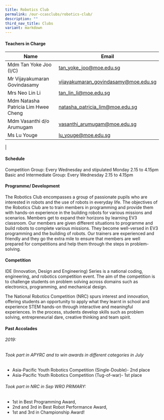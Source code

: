 ```yaml
---
title: Robotics Club
permalink: /our-ccasclubs/robotics-club/
description: ""
third_nav_title: Clubs
variant: markdown
---
```

#### **Teachers in Charge**

 | Name | Email |
 | -------- | -------- |
|Mdm Tan Yoke Joo (I/C)	|[tan_yoke_joo@moe.edu.sg](mailto:tan_yoke_joo@moe.edu.sg)|		
|Mr Vijayakumaran Govindasamy	|[vijayakumaran_govindasamy@moe.edu.sg](mailto:vijayakumaran_govindasamy@moe.edu.sg)|
|Mrs	Neo Lin Li 	|[tan_lin_li@moe.edu.sg](mailto:tan_lin_li@moe.edu.sg)|	
|Mdm Natasha Patricia Lim Hwee Cheng 	|[natasha_patricia_lim@moe.edu.sg](mailto:natasha_patricia_lim@moe.edu.sg)|	
|Mdm Vasanthi d/o Arumugam	|[vasanthi_arumugam@moe.edu.sg](mailto:vasanthi_arumugam@moe.edu.sg)|		
|Ms Lu Youge|[lu_youge@moe.edu.sg](mailto:he_guimei@moe.edu.sg)
|


#### **Schedule**
Competition Group: Every Wednesday and stipulated Monday 2.15 to 4.15pm<br>
Basic and Intermediate Group: Every Wednesday 2.15 to 4.15pm

#### **Programme/ Development**

The Robotics Club encompasses a group of passionate pupils who are interested in robots and the use of robots in everyday life.
The objectives of the Robotics Club are to train members in programming and provide them with hands-on experience in the building robots for various missions and scenarios. Members get to expand their horizons by learning EV3 classroom. Our members are given different situations to programme and build robots to complete various missions. They become well-versed in EV3 programming and the building of robots. Our trainers are experienced and friendly and they go the extra mile to ensure that members are well prepared for competitions and help them through the steps in problem-solving.


#### **Competition**
IDE (Innovation, Design and Engineering) Series is a national coding, engineering, and robotics competition event. The aim of the competition is to challenge students on problem solving across domains such as electronics, programming, and mechanical design. 

The National Robotics Competition (NRC) spurs interest and innovation, offering students an opportunity to apply what they learnt in school and experience STEM hands-on through interactive and meaningful experiences. In the process, students develop skills such as problem solving, entrepreneurial dare, creative thinking and team spirit.



#### **Past Accolades**

###### 2019:
###### Took part in APYRC and to win awards in different categories in July
-	Asia-Pacific Youth Robotics Competition (Single-Double)- 2nd place
-	Asia-Pacific Youth Robotics Competition (Tug-of-war)- 1st place
###### Took part in NRC in Sep WRO PRIMARY: 
-	1st in Best Programming Award, 
-	2nd and 3rd in Best Robot Performance Award, 
-	1st and 3rd in Championship Award!

<br>